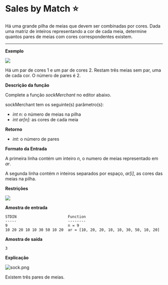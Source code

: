 # Sales by Match :star:

Há uma grande pilha de meias que devem ser combinadas por cores. Dada uma matriz de inteiros representando a cor de cada meia, determine quantos pares de meias com cores correspondentes existem.

---

**Exemplo**

![](https://cdn-images-1.medium.com/max/800/1*81ulHn2ncul3k3-dvqtX9A.png)

Há um par de cores 1 e um par de cores 2. Restam três meias sem par, uma de cada cor. O número de pares é 2.

**Descrição da função**

Complete a função _sockMerchant_ no editor abaixo.

sockMerchant tem os seguinte(s) parâmetro(s):

- _int n:_ o número de meias na pilha
- _int ar[n]:_ as cores de cada meia

**Retorno**
- _int:_ o número de pares

**Formato da Entrada**

A primeira linha contém um inteiro _n_, o numero de meias representado em _ar_.

A segunda linha contém _n_ inteiros separados por espaço, _ar[i]_, as cores das meias na pilha.

**Restrições**

![](https://cdn-images-1.medium.com/max/800/1*Ih3QF8IkqYqWXCn1TcYWvg.png)

**Amostra de entrada**

```
STDIN                       Function
-----                       --------
9                           n = 9
10 20 20 10 10 30 50 10 20  ar = [10, 20, 20, 10, 10, 30, 50, 10, 20]

```

**Amostra de saída**

```
3

```

**Explicação**

![sock.png](https://s3.amazonaws.com/hr-challenge-images/25168/1474122392-c7b9097430-sock.png)

Existem três pares de meias.
